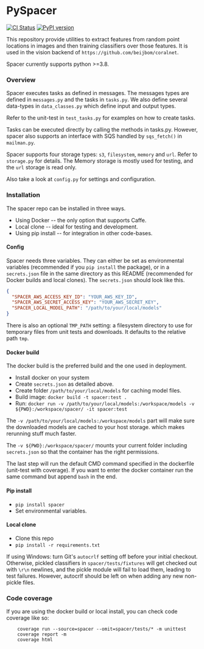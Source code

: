 # PySpacer

[![CI Status](https://github.com/beijbom/pyspacer/actions/workflows/python-app.yml/badge.svg)](https://github.com/beijbom/pyspacer/actions/workflows/python-app.yml)
[![PyPI version](https://badge.fury.io/py/pyspacer.svg)](https://badge.fury.io/py/pyspacer)

This repository provide utilities to extract features from random point 
locations in images and then training classifiers over those features.
It is used in the vision backend of `https://github.com/beijbom/coralnet`.

Spacer currently supports python >=3.8.

### Overview
Spacer executes tasks as defined in messages. The messages types are defined
in `messages.py` and the tasks in `tasks.py`. We also define several data-types
in `data_classes.py` which define input and output types. 

Refer to the unit-test in `test_tasks.py` for examples on how to create tasks.

Tasks can be executed directly by calling the methods in tasks.py. 
However, spacer also supports an interface with SQS 
handled by `sqs_fetch()` in `mailman.py`. 

Spacer supports four storage types: `s3`, `filesystem`, `memory` and `url`.
 Refer to `storage.py` for details. The Memory storage is mostly used for 
 testing, and the `url` storage is read only.

Also take a look at `config.py` for settings and configuration. 

### Installation

The spacer repo can be installed in three ways.
* Using Docker -- the only option that supports Caffe.
* Local clone -- ideal for testing and development.
* Using pip install -- for integration in other code-bases.

#### Config
Spacer needs three variables. They can either be set
as environmental variables (recommended if you `pip install` the package), 
or in a `secrets.json` file in the same directory as this README 
(recommended for Docker builds and local clones). 
The `secrets.json` should look like this.
```json
{
  "SPACER_AWS_ACCESS_KEY_ID": "YOUR_AWS_KEY_ID",
  "SPACER_AWS_SECRET_ACCESS_KEY": "YOUR_AWS_SECRET_KEY",
  "SPACER_LOCAL_MODEL_PATH": "/path/to/your/local/models"
}
```

There is also an optional `TMP_PATH` setting: a filesystem directory to use for temporary files from unit tests and downloads. It defaults to the relative path `tmp`.

#### Docker build
The docker build is the preferred build and the one used in deployment.
* Install docker on your system
* Create `secrets.json` as detailed above.
* Create folder `/path/to/your/local/models` for caching model files.
* Build image: `docker build -t spacer:test .`
* Run: `docker run -v /path/to/your/local/models:/workspace/models -v ${PWD}:/workspace/spacer/ -it spacer:test`

The `-v /path/to/your/local/models:/workspace/models` part will make sure 
the downloaded models are cached to your host storage. 
which makes rerunning stuff much faster.

The `-v ${PWD}:/workspace/spacer/` mounts your current folder including 
`secrets.json` so that the container has the right permissions.

The last step will run the default CMD command specified in the dockerfile 
(unit-test with coverage). If you want to enter the docker container 
run the same command but append `bash` in the end.

#### Pip install
* `pip install spacer`
* Set environmental variables.

#### Local clone
* Clone this repo
* `pip install -r requirements.txt`

If using Windows: turn Git's `autocrlf` setting off before your initial checkout. Otherwise, pickled classifiers in `spacer/tests/fixtures` will get checked out with `\r\n` newlines, and the pickle module will fail to load them, leading to test failures. However, autocrlf should be left on when adding any new non-pickle files.

### Code coverage
If you are using the docker build or local install, 
you can check code coverage like so:
```
    coverage run --source=spacer --omit=spacer/tests/* -m unittest    
    coverage report -m
    coverage html
```
